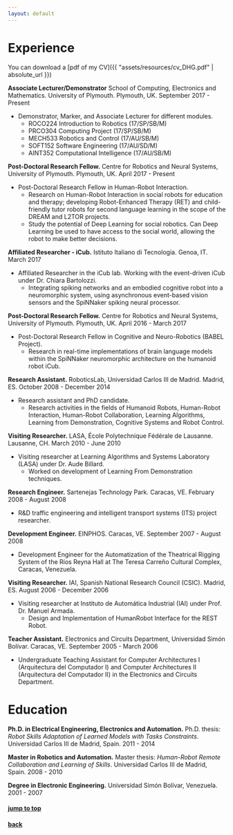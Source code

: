 ```yaml
---
layout: default
---
```


# [](#experience)Experience

You can download a [pdf of my CV]({{ "assets/resources/cv_DHG.pdf" | absolute_url }})


**Associate Lecturer/Demonstrator** School of Computing, Electronics and Mathematics. University of Plymouth. Plymouth, UK. September 2017 - Present

- Demonstrator, Marker, and Associate Lecturer for different modules.
    - ROCO224 Introduction to Robotics (17/SP/SB/M)
    - PRCO304 Computing Project (17/SP/SB/M)
    - MECH533 Robotics and Control (17/AU/SB/M)
    - SOFT152 Software Engineering (17/AU/SD/M)
    - AINT352 Computational Intelligence (17/AU/SB/M)

**Post-Doctoral Research Fellow.** Centre for Robotics and Neural Systems, University of Plymouth. Plymouth, UK. April 2017 - Present

- Post-Doctoral Research Fellow in Human-Robot Interaction.
    - Research on Human-Robot Interaction in social robots for education and therapy; developing Robot-Enhanced Therapy (RET) and child-friendly tutor robots for second language learning in the scope of the DREAM and L2TOR projects.
    - Study the potential of Deep Learning for social robotics. Can Deep Learning be used to have access to the social world, allowing the robot to make better decisions.


**Affiliated Researcher - iCub.** Istituto Italiano di Tecnologia. Genoa, IT. March 2017

- Affiliated Researcher in the iCub lab. Working with the event-driven iCub under Dr. Chiara Bartolozzi.
    - Integrating spiking networks and an embodied cognitive robot into a neuromorphic system, using asynchronous event-based vision sensors and the SpiNNaker spiking neural processor.


**Post-Doctoral Research Fellow.** Centre for Robotics and Neural Systems, University of Plymouth. Plymouth, UK. April 2016 - March 2017  

- Post-Doctoral Research Fellow in Cognitive and Neuro-Robotics (BABEL
Project).
    - Research in real-time implementations of brain language models within the SpiNNaker neuromorphic architecture on the humanoid robot iCub.


**Research Assistant.** RoboticsLab, Universidad Carlos III de Madrid. Madrid,
ES. October 2008 - December 2014

- Research assistant and PhD candidate.
    - Research activities in the fields of Humanoid Robots, Human-Robot Interaction, Human-Robot Collaboration, Learning Algorithms, Learning from Demonstration, Cognitive Systems and Robot Control.

**Visiting Researcher.** LASA, École Polytechnique Fédérale de Lausanne. Lausanne, CH. March 2010 - June 2010

- Visiting researcher at Learning Algorithms and Systems Laboratory (LASA)
under Dr. Aude Billard.
    - Worked on development of Learning From Demonstration techniques.

**Research Engineer.** Sartenejas Technology Park. Caracas, VE. February 2008 - August 2008

- R&D traffic engineering and intelligent transport systems (ITS) project researcher.

**Development Engineer.** EINPHOS. Caracas, VE. September 2007 - August 2008

- Development Engineer for the Automatization of the Theatrical Rigging System of the Ríos Reyna Hall at The Teresa Carreño Cultural Complex, Caracas, Venezuela.

**Visiting Researcher.** IAI, Spanish National Research Council (CSIC). Madrid,
ES. August 2006 - December 2006

- Visiting researcher at Instituto de Automática Industrial (IAI) under
Prof. Dr. Manuel Armada.
    - Design and Implementation of Human­Robot Interface for the REST Robot.

**Teacher Assistant.** Electronics and Circuits Department, Universidad Simón
Bolívar. Caracas, VE. September 2005 - March 2006

- Undergraduate Teaching Assistant for Computer Architectures I (Arquitectura del Computador I) and Computer Architectures II (Arquitectura del Computador II) in the Electronics and Circuits Department.


# [](#education)Education

**Ph.D. in Electrical Engineering, Electronics and Automation.**
Ph.D. thesis: _Robot Skills Adaptation of Learned Models with
Tasks Constraints_.
Universidad Carlos III de Madrid, Spain. 2011 - 2014

**Master in Robotics and Automation.**
Master thesis: _Human-Robot Remote Collaboration and Learning of
Skills_.
Universidad Carlos III de Madrid, Spain. 2008 - 2010

**Degree in Electronic Engineering.** Universidad Simón Bolívar, Venezuela. 2001 - 2007


#### [jump to top](#experience)
#### [back](javascript:history.back())
